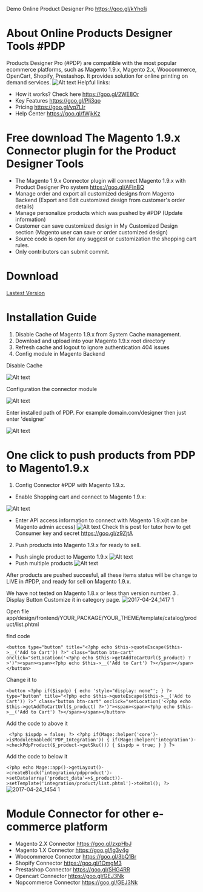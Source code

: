 Demo Online Product Designer Pro https://goo.gl/kYho1j 
# About Online Products Designer Tools #PDP
Products Designer Pro (#PDP) are compatible with the most popular ecommerce platforms, such as Magento 1.9.x, Magento 2.x, Woocommerce, OpenCart, Shopify, Prestashop. It provides solution for online printing on demand services.
![Alt text](https://productsdesignerpro.com/wp-content/uploads/2016/08/mockup-on-ipad.jpg "Push multiple products") 
Helpful links:
- How it works? Check here https://goo.gl/2WE8Or
- Key Features  https://goo.gl/Plj3qo
- Pricing https://goo.gl/vq7LIr
- Help Center https://goo.gl/fWjkKz

# Free download The Magento 1.9.x Connector plugin for the Product Designer Tools 
- The Magento 1.9.x Connector plugin will connect Magento 1.9.x with Product Designer Pro system https://goo.gl/AFlnBQ
- Manage order and export all customized designs from Magento Backend (Export and Edit customized design from customer's order details)
- Manage personalize products which was pushed by #PDP (Update information)
- Customer can save customized design in My Customized Design section (Magento user can save or order customized design)
- Source code is open for any suggest or customization the shopping cart rules.
- Only contributors can submit commit.
# Download
[Lastest Version](https://github.com/magebay99/magento-product-designer-tools/archive/master.zip)
# Installation Guide 

1. Disable Cache of Magento 1.9.x from System Cache management.
2. Download and upload into your Magento 1.9.x root directory
3. Refresh cache and logout to ignore authentication 404 issues
4. Config module in Magento Backend

Disable Cache

![Alt text](https://productsdesignerpro.com/images/disable-cache-m1.png "Disable Cache") 

Configuration the connector module

![Alt text](https://productsdesignerpro.com/images/pdp-config-magento1.png "Configuration the connector module")

Enter installed path of PDP. For example domain.com/designer then just enter 'designer'

![Alt text](https://productsdesignerpro.com/images/pdp-config-magento1-path.png "Enter installed path of PDP. For example domain.com/designer then just enter 'designer'")

# One click to push products from PDP to Magento1.9.x

1. Config Connector #PDP with Magento 1.9.x.  
- Enable Shopping cart and connect to Magento 1.9.x:

![Alt text](http://image.prntscr.com/image/d590b720a652453da0851ae3d8770309.png "Enable Shopping Cart") 

- Enter API access information to connect with Magento 1.9.x(it can be Magento admin access)
![Alt text](https://productsdesignerpro.com/images/config-magento1-with-pdp.png "Disable Cache") 
Check this post for tutor how to get Consumer key and secret https://goo.gl/z9ZjtA 

2. Push products into Magento 1.9.x for ready to sell.
- Push single product to Magento 1.9.x
![Alt text](http://image.prntscr.com/image/c9a9e469a1a046b5a8efcb5fc7d849be.png "Push single product to live") 
- Push multiple products 
![Alt text](http://g.recordit.co/wPC1LI8pcw.gif "Push multiple products (max 12)") 

After products are pushed succesful, all these items status will be change to LIVE in #PDP, and ready for sell on Magento 1.9.x.

We have not tested on Magento 1.8.x or less than version number.
3 . Display Button Customize it in category page. 
![2017-04-24_1417 1](https://cloud.githubusercontent.com/assets/11420761/25326607/286007e0-28fb-11e7-8b92-387d0bb06261.png)

Open file app/design/frontend/YOUR_PACKAGE/YOUR_THEME/template/catalog/product/list.phtml

find code 

`<button type="button" title="<?php echo $this->quoteEscape($this->__('Add to Cart')) ?>" class="button btn-cart" onclick="setLocation('<?php echo $this->getAddToCartUrl($_product) ?>')"><span><span><?php echo $this->__('Add to Cart') ?></span></span></button>`

Change it to 

`<button <?php if($ispdp) { echo 'style="display: none"'; } ?> type="button" title="<?php echo $this->quoteEscape($this->__('Add to Cart')) ?>" class="button btn-cart" onclick="setLocation('<?php echo $this->getAddToCartUrl($_product) ?>')"><span><span><?php echo $this->__('Add to Cart') ?></span></span></button>`

Add the code to above it


` <?php $ispdp = false; ?>
							<?php
								if(Mage::helper('core')->isModuleEnabled('PDP_Integration'))
								{
									if(Mage::helper('integration')->checkPdpProduct($_product->getSku()))
									{
										$ispdp = true;
									}
								}
							?>`
           
 
Add the code to below it 

`<?php echo Mage::app()->getLayout()->createBlock('integration/pdpproduct')->setData(array('product_data'=>$_product))->setTemplate('integration/product/list.phtml')->toHtml(); ?>
`
![2017-04-24_1454 1](https://cloud.githubusercontent.com/assets/11420761/25327378/1d2024c0-28fe-11e7-889e-ad53d7e411ff.png)

# Module Connector for other e-commerce platform

- Magento 2.X Connector https://goo.gl/zxpHbJ
- Magento 1.X Connector https://goo.gl/lg3v4g
- Woocommerce Connector https://goo.gl/3bQ1Br
- Shopify Connector https://goo.gl/1OmgM3
- Prestashop Connector https://goo.gl/SHG4RR
- Opencart Connector https://goo.gl/GEJ3Nk
- Nopcommerce Connector https://goo.gl/GEJ3Nk

